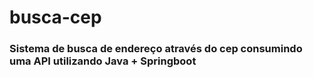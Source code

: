 # busca-cep

### Sistema de busca de endereço através do cep consumindo uma API utilizando Java + Springboot
